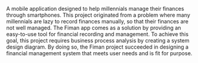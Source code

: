 A mobile application designed to help millennials manage their finances through smartphones. This project originated from a problem where many millennials are lazy to record finances manually, so that their finances are not well managed. The Fiman app comes as a solution by providing an easy-to-use tool for financial recording and management. To achieve this goal, this project requires business process analysis by creating a system design diagram. By doing so, the Fiman project succeeded in designing a financial management system that meets user needs and is fit for purpose.
